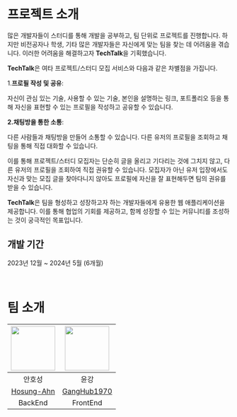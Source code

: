 # 프로젝트 소개

많은 개발자들이 스터디를 통해 개발을 공부하고, 팀 단위로 프로젝트를 진행합니다. 하지만 비전공자나 학생, 기타 많은 개발자들은 자신에게 맞는 팀을 찾는 데 어려움을 겪습니다. 이러한 어려움을 해결하고자 **TechTalk**을 기획했습니다.

**TechTalk**은 여타 프로젝트/스터디 모집 서비스와 다음과 같은 차별점을 가집니다.

1.**프로필 작성 및 공유**:

자신이 관심 있는 기술, 사용할 수 있는 기술, 본인을 설명하는 링크, 포트폴리오 등을 통해 자신을 표현할 수 있는 프로필을 작성하고 공유할 수 있습니다.

**2.채팅방을 통한 소통**:

다른 사람들과 채팅방을 만들어 소통할 수 있습니다. 다른 유저의 프로필을 조회하고 채팅을 통해 직접 대화할 수 있습니다.

이를 통해 프로젝트/스터디 모집자는 단순히 글을 올리고 기다리는 것에 그치지 않고, 다른 유저의 프로필을 조회하여 직접 권유할 수 있습니다. 모집자가 아닌 유저 입장에서도 자신과 맞는 모집 글을 찾아다니지 않아도 프로필에 자신을 잘 표현해두면 팀의 권유를 받을 수 있습니다.

**TechTalk**은 팀을 형성하고 성장하고자 하는 개발자들에게 유용한 웹 애플리케이션을 제공합니다. 이를 통해 협업의 기회를 제공하고, 함께 성장할 수 있는 커뮤니티를 조성하는 것이 궁극적인 목표입니다.

## 개발 기간

2023년 12월 ~ 2024년 5월 (6개월)

<br/>

# 팀 소개

<div align="center">

|          <img src="https://github.com/Hosung-Ahn.png" width="100">           | <img src="https://github.com/GangHub1970.png" width="100"> |
| :-------------------------------------------------------------------------: | :--------------------------------------------------------: |
|                                   안호성                                    |                            윤강                            |
|                  [Hosung-Ahn](https://github.com/Hosung-Ahn)                  |       [GangHub1970](https://github.com/GangHub1970)        |
|                                 BackEnd                                      |                       FrontEnd                             |

</div>

<br/>
